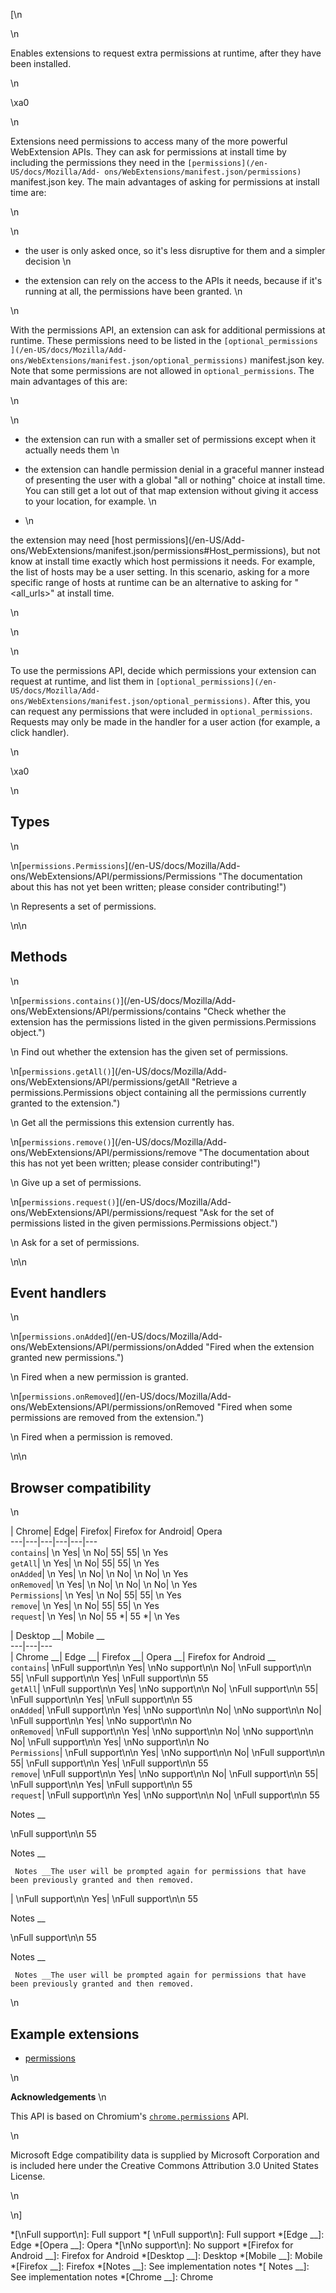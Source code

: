 [\n

\n

Enables extensions to request extra permissions at runtime, after they have
been installed.

\n

\xa0

\n

Extensions need permissions to access many of the more powerful WebExtension
APIs. They can ask for permissions at install time by including the
permissions they need in the `[permissions](/en-US/docs/Mozilla/Add-
ons/WebExtensions/manifest.json/permissions)` manifest.json key. The main
advantages of asking for permissions at install time are:

\n

\n

  * the user is only asked once, so it's less disruptive for them and a simpler decision
\n

  * the extension can rely on the access to the APIs it needs, because if it's running at all, the permissions have been granted.
\n

\n

With the permissions API, an extension can ask for additional permissions at
runtime. These permissions need to be listed in the `[optional_permissions
](/en-US/docs/Mozilla/Add-
ons/WebExtensions/manifest.json/optional_permissions)` manifest.json key. Note
that some permissions are not allowed in `optional_permissions`. The main
advantages of this are:

\n

\n

  * the extension can run with a smaller set of permissions except when it actually needs them
\n

  * the extension can handle permission denial in a graceful manner instead of presenting the user with a global "all or nothing" choice at install time. You can still get a lot out of that map extension without giving it access to your location, for example.
\n

  * \n

the extension may need [host permissions](/en-US/Add-
ons/WebExtensions/manifest.json/permissions#Host_permissions), but not know at
install time exactly which host permissions it needs. For example, the list of
hosts may be a user setting. In this scenario, asking for a more specific
range of hosts at runtime can be an alternative to asking for "<all_urls>" at
install time.

\n

\n

\n

To use the permissions API, decide which permissions your extension can
request at runtime, and list them in `[optional_permissions](/en-
US/docs/Mozilla/Add-ons/WebExtensions/manifest.json/optional_permissions)`.
After this, you can request any permissions that were included in
`optional_permissions`. Requests may only be made in the handler for a user
action (for example, a click handler).

\n

\xa0

\n

## Types

\n

\n[`permissions.Permissions`](/en-US/docs/Mozilla/Add-
ons/WebExtensions/API/permissions/Permissions "The documentation about this
has not yet been written; please consider contributing!")

\n    Represents a set of permissions.

\n\n

## Methods

\n

\n[`permissions.contains()`](/en-US/docs/Mozilla/Add-
ons/WebExtensions/API/permissions/contains "Check whether the extension has
the permissions listed in the given permissions.Permissions object.")

\n    Find out whether the extension has the given set of permissions.

\n[`permissions.getAll()`](/en-US/docs/Mozilla/Add-
ons/WebExtensions/API/permissions/getAll "Retrieve a permissions.Permissions
object containing all the permissions currently granted to the extension.")

\n    Get all the permissions this extension currently has.

\n[`permissions.remove()`](/en-US/docs/Mozilla/Add-
ons/WebExtensions/API/permissions/remove "The documentation about this has not
yet been written; please consider contributing!")

\n    Give up a set of permissions.

\n[`permissions.request()`](/en-US/docs/Mozilla/Add-
ons/WebExtensions/API/permissions/request "Ask for the set of permissions
listed in the given permissions.Permissions object.")

\n    Ask for a set of permissions.

\n\n

## Event handlers

\n

\n[`permissions.onAdded`](/en-US/docs/Mozilla/Add-
ons/WebExtensions/API/permissions/onAdded "Fired when the extension granted
new permissions.")

\n    Fired when a new permission is granted.

\n[`permissions.onRemoved`](/en-US/docs/Mozilla/Add-
ons/WebExtensions/API/permissions/onRemoved "Fired when some permissions are
removed from the extension.")

\n    Fired when a permission is removed.

\n\n

## Browser compatibility

\n

| Chrome| Edge| Firefox| Firefox for Android| Opera  
---|---|---|---|---|---  
`contains`| \n Yes| \n No| 55| 55| \n Yes  
`getAll`| \n Yes| \n No| 55| 55| \n Yes  
`onAdded`| \n Yes| \n No| \n No| \n No| \n Yes  
`onRemoved`| \n Yes| \n No| \n No| \n No| \n Yes  
`Permissions`| \n Yes| \n No| 55| 55| \n Yes  
`remove`| \n Yes| \n No| 55| 55| \n Yes  
`request`| \n Yes| \n No| 55 *| 55 *| \n Yes  
  
| Desktop __| Mobile __  
---|---|---  
| Chrome __| Edge __| Firefox __| Opera __| Firefox for Android __  
`contains`|  \nFull support\n\n Yes| \nNo support\n\n No| \nFull support\n\n
55| \nFull support\n\n Yes| \nFull support\n\n 55  
`getAll`| \nFull support\n\n Yes| \nNo support\n\n No| \nFull support\n\n 55|
\nFull support\n\n Yes| \nFull support\n\n 55  
`onAdded`| \nFull support\n\n Yes| \nNo support\n\n No| \nNo support\n\n No|
\nFull support\n\n Yes| \nNo support\n\n No  
`onRemoved`| \nFull support\n\n Yes| \nNo support\n\n No| \nNo support\n\n No|
\nFull support\n\n Yes| \nNo support\n\n No  
`Permissions`| \nFull support\n\n Yes| \nNo support\n\n No| \nFull support\n\n
55| \nFull support\n\n Yes| \nFull support\n\n 55  
`remove`| \nFull support\n\n Yes| \nNo support\n\n No| \nFull support\n\n 55|
\nFull support\n\n Yes| \nFull support\n\n 55  
`request`| \nFull support\n\n Yes| \nNo support\n\n No| \nFull support\n\n 55

Notes __

\nFull support\n\n 55

Notes __

     Notes __The user will be prompted again for permissions that have been previously granted and then removed.
|  \nFull support\n\n Yes| \nFull support\n\n 55

Notes __

\nFull support\n\n 55

Notes __

     Notes __The user will be prompted again for permissions that have been previously granted and then removed.  
  
\n

## Example extensions

  * [permissions](https://github.com/mdn/webextensions-examples/tree/master/permissions)

\n

 **Acknowledgements** \n

This API is based on Chromium's
[`chrome.permissions`](https://developer.chrome.com/extensions/permissions)
API.

\n

Microsoft Edge compatibility data is supplied by Microsoft Corporation and is
included here under the Creative Commons Attribution 3.0 United States
License.

\n

\n]

  *[\nFull support\n]: Full support
  *[ \nFull support\n]: Full support
  *[Edge __]: Edge
  *[Opera __]: Opera
  *[\nNo support\n]: No support
  *[Firefox for Android __]: Firefox for Android
  *[Desktop __]: Desktop
  *[Mobile __]: Mobile
  *[Firefox __]: Firefox
  *[Notes __]: See implementation notes
  *[ Notes __]: See implementation notes
  *[Chrome __]: Chrome

